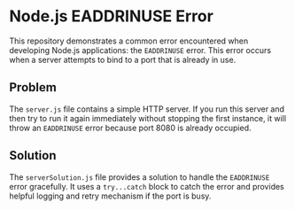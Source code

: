 # Node.js EADDRINUSE Error
This repository demonstrates a common error encountered when developing Node.js applications: the `EADDRINUSE` error. This error occurs when a server attempts to bind to a port that is already in use. 

## Problem
The `server.js` file contains a simple HTTP server.  If you run this server and then try to run it again immediately without stopping the first instance, it will throw an `EADDRINUSE` error because port 8080 is already occupied.

## Solution
The `serverSolution.js` file provides a solution to handle the `EADDRINUSE` error gracefully. It uses a `try...catch` block to catch the error and provides helpful logging and retry mechanism if the port is busy.